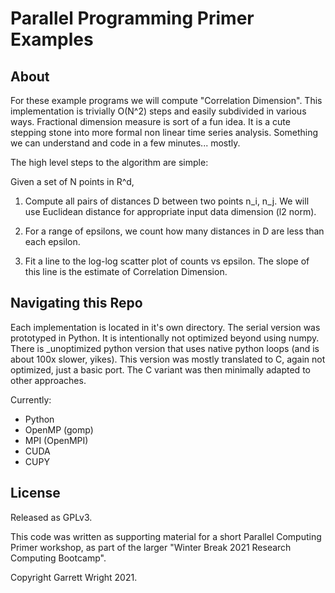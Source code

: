 # Parallel Programming Primer Examples

## About

For these example programs we will compute "Correlation Dimension".  This implementation is trivially O(N^2) steps and easily subdivided in various ways.  Fractional dimension measure is sort of a fun idea.  It is a cute stepping stone into more formal non linear time series analysis. Something we can understand and code in a few minutes... mostly.

The high level steps to the algorithm are simple:

Given a set of N points in R^d,

1) Compute all pairs of distances D between two points n_i, n_j.  We will use Euclidean distance for appropriate input data dimension (l2 norm).

2) For a range of epsilons, we count how many distances in D are less than each epsilon.

3) Fit a line to the log-log scatter plot of counts vs epsilon. The slope of this line is the estimate of Correlation Dimension.


## Navigating this Repo

Each implementation is located in it's own directory.
The serial version was prototyped in Python.
It is intentionally not optimized beyond using numpy.
There is _unoptimized python version that uses native python loops (and is about 100x slower, yikes).
This version was mostly translated to C, again not optimized, just a basic port.
The C variant was then minimally adapted to other approaches.

Currently:

* Python
* OpenMP (gomp)
* MPI (OpenMPI)
* CUDA
* CUPY

## License

Released as GPLv3.

This code was written as supporting material for a short Parallel Computing Primer workshop,
as part of the larger "Winter Break 2021 Research Computing Bootcamp".

Copyright Garrett Wright 2021.
